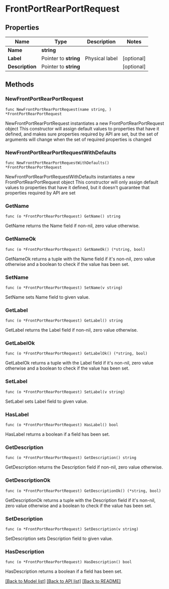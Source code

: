 # FrontPortRearPortRequest

## Properties

Name | Type | Description | Notes
------------ | ------------- | ------------- | -------------
**Name** | **string** |  | 
**Label** | Pointer to **string** | Physical label | [optional] 
**Description** | Pointer to **string** |  | [optional] 

## Methods

### NewFrontPortRearPortRequest

`func NewFrontPortRearPortRequest(name string, ) *FrontPortRearPortRequest`

NewFrontPortRearPortRequest instantiates a new FrontPortRearPortRequest object
This constructor will assign default values to properties that have it defined,
and makes sure properties required by API are set, but the set of arguments
will change when the set of required properties is changed

### NewFrontPortRearPortRequestWithDefaults

`func NewFrontPortRearPortRequestWithDefaults() *FrontPortRearPortRequest`

NewFrontPortRearPortRequestWithDefaults instantiates a new FrontPortRearPortRequest object
This constructor will only assign default values to properties that have it defined,
but it doesn't guarantee that properties required by API are set

### GetName

`func (o *FrontPortRearPortRequest) GetName() string`

GetName returns the Name field if non-nil, zero value otherwise.

### GetNameOk

`func (o *FrontPortRearPortRequest) GetNameOk() (*string, bool)`

GetNameOk returns a tuple with the Name field if it's non-nil, zero value otherwise
and a boolean to check if the value has been set.

### SetName

`func (o *FrontPortRearPortRequest) SetName(v string)`

SetName sets Name field to given value.


### GetLabel

`func (o *FrontPortRearPortRequest) GetLabel() string`

GetLabel returns the Label field if non-nil, zero value otherwise.

### GetLabelOk

`func (o *FrontPortRearPortRequest) GetLabelOk() (*string, bool)`

GetLabelOk returns a tuple with the Label field if it's non-nil, zero value otherwise
and a boolean to check if the value has been set.

### SetLabel

`func (o *FrontPortRearPortRequest) SetLabel(v string)`

SetLabel sets Label field to given value.

### HasLabel

`func (o *FrontPortRearPortRequest) HasLabel() bool`

HasLabel returns a boolean if a field has been set.

### GetDescription

`func (o *FrontPortRearPortRequest) GetDescription() string`

GetDescription returns the Description field if non-nil, zero value otherwise.

### GetDescriptionOk

`func (o *FrontPortRearPortRequest) GetDescriptionOk() (*string, bool)`

GetDescriptionOk returns a tuple with the Description field if it's non-nil, zero value otherwise
and a boolean to check if the value has been set.

### SetDescription

`func (o *FrontPortRearPortRequest) SetDescription(v string)`

SetDescription sets Description field to given value.

### HasDescription

`func (o *FrontPortRearPortRequest) HasDescription() bool`

HasDescription returns a boolean if a field has been set.


[[Back to Model list]](../README.md#documentation-for-models) [[Back to API list]](../README.md#documentation-for-api-endpoints) [[Back to README]](../README.md)


